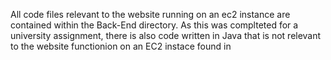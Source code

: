 All code files relevant to the website running on an ec2 instance are contained within the Back-End directory. 
As this was complteted for a university assignment, there is also code written in Java that is not relevant to the website functionion on an EC2 instace found in
